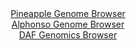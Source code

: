 <div id="Pineapple_Genome_Browser" align="center">
  <a href="https://igv.org/app/?sessionURL=blob:zZNda9swGIX_i6BlA8ffH5GhjKxu0i5rujRzs7YUI9uyo02WHElxkob892lhYzcdNBcbA11IL5Lec44e7UCHhSScgRi4phOYjgMMIBd8PUNNS_EENViCuEJUYgMIXGGBWYFBvAMVkgqltx_1yYVSrYwti6i21yBWc1N6JmrQM2doLc2CN9Y5pxTlXCDFhbTeC9Rxi9Rdb41z1Lam7u2ZgVUihSxE2wVnklstZnW21vdlv0pZjRlvcNasqCIHAZnWozWWZoXeDeazQVFgKcd4e1WeDcZXgzvvIn0YhecP6c3lPA3npzNSM6RWAp_l1RCNvnbDdOM1UPQvGJoFQTK63PD7Ey85vdi0RGB55kRO33dsP_B1MISVePM_edaDHOm7mX66l8vRaB2JSZlv2rtrfl2UDzNFpi_6DsDeAJQXK80BKBYiih3b8OzQCNyw92Pq9A3bhjodwQmIH58MoAQqvuntjzugtq2mBUi8XB3AMQAXJRYg7kHbjhwI3cCPfBtCZ2_swErQvxftML2Fke0OXDfMKkKVRrnMJGuliRgzu6Iy6.cjs3SXXTkVyQRjNqQJvIXqpp6kHg2_FH_I0gC69eH5tNHXKPon1L1GiKnyY1GDJ.6QTscfEn.cpp_pXCTQTTYwUP5s.fInC7Xd48KpuGiQ0vt1RS9_8tYhQRBTutARSXJCidrOdY58DWLH9TS2oOCUaw6BqPM3tmEbTmC__Y2nt3_afwc-">Pineapple Genome Browser</a>
</div>
<div id="Alphonso_Genome_Browser" align="center">
  <a href="https://igv.org/app/?sessionURL=blob:zZJba9swGIb_i6BlA8eW7DiODWWkSdfzYcm80JZiZFt21MiSI8mO05D_Pq1s7GaF5mJjoAvpQ4f3e_RsQUukooKDCLg28m2EgAXUQqxnuKoZucEVUSAqMFPEApIURBKeERBtQYGVxvH0ypxcaF2ryHGornsV5qWwlWfjCr8IjtfKzkTljAVjOBUSayGVcyxxKxxatr01SXFd2.Ztz_adHGvsYFYvBFfCqQkvk7W5L_lVSkrCRUWSqmGavgZITB6TMbcL_Gk0n42yjCh1STbn.dHo8nz0zTuJH04H44f49mweD.aHM1pyrBtJjnjaVRUJpp3XnZEbdn83virgxZ3XDssDb3J40tVUEnWEAjTsI.i7rgFDeU66_6lnM.iefT9_3XQBd69vrs8mqxmLl7l7EaP6wD1Gy.Ebne8swETWGBNAtpBBhKDlwYHlu4PejykaWhCGho8UFESPTxbQEmdLs_1xC_SmNr4ARVbNqzoWEDInEkS9EMIAhaHr94M.DEO0s7agkezvwf0cT8MAuiPXHSQFZdrInCeK18rGnNttVtjly740RwZcs6hu7zM6vo_b2fXm4fZ4OT7tvNM_e.QZAubx1y80rb4n0z8x7z1BbJ3uq1sahrw4mfWfp43_ZVVMug7PJ_G8LfzzN_Hsh6YQssLa7DcVs_zpW4slxVybQksVTSmjejM3FMUaRMj1jLYgE0wYD4Es0w_Qghby4cffenq7p913">Alphonso Genome Browser</a>
</div>


<div id="DAF_Genomics_Browser" align="center">
  <a href="https://igv.org/app/?sessionURL=blob:tZFra9swFIb_i6D95Psljg1heG3ShbTNmtRJSSlBto9jb7LkSHKTNOS_T7gdg40yBh1IQuJc3lfnOaJn4KJiFEXIMWzfsG2kIVGy3RzXDYFbXINAUYGJAA1xKIADzQBFR1RgIXEyu1aVpZSNiEwzx4W.AcrqKhOGcA3c6IK1sgSVqjsGrvELo3gnjIzVKlliE5OmZFQwE2cZCKFbZgN0s95hdfyMrbuWsK5bIqtOda1MKGO5UWDltqI57P9i5D8oq1V9ipfzuKufwGGcD.LJOF64w2R11btYJdMvy6S3PJ9XG4ply2FwR8WUXK8enl1yceaMhts8vd2Wk8MmbR76Z.7l.XDfVBzEwA7svmdbvtdHJw0RlrUKAspKbke2pwVOX3M8T3.7un5PTYGzCkWPTxqSHGffVfrjEclDo1AhAdu2o6YhxnPgKNJDywrsMHR8L_CsMLRP2hG1nHwwy1EyCwPLiR2nZ6S4VvpFRboBKqE_gx8F8rfOav8rqJtDOvv6bcog3V9eLV7uFp_z7X2Tj_xw_A4mDb37rYLxGksVen2.QcFEqdVA5S8q7unp9AM-">DAF Genomics Browser</a>
</div>
